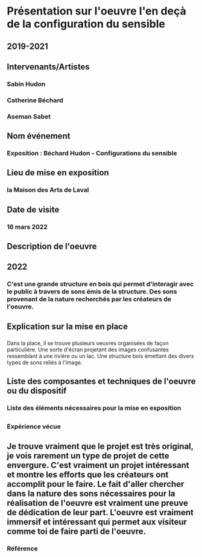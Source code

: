 # Présentation sur l'oeuvre l'en deçà de la configuration du sensible 
## 2019-2021

## Intervenants/Artistes
### Sabin Hudon
### Catherine Béchard 
### Aseman Sabet

## Nom événement
### Exposition : Béchard Hudon - Configurations du sensible

## Lieu de mise en exposition
### la Maison des Arts de Laval

## Date de visite
### 16 mars 2022

## Description de l'oeuvre
## 2022
### C'est une grande structure en bois qui permet d'interagir avec le public à travers de sons émis de la structure. Des sons provenant de la nature  recherchés par les créateurs de l'oeuvre.  

## Explication sur la mise en place
###
Dans la place, il se trouve plusieurs oeuvres organisées de façon particulière. Une sorte d'écran projetant des images confusantes ressemblant à une rivière ou un lac. Une structure bois émettant des divers types de sons reliés à l'image. 
## Liste des composantes et techniques de l'oeuvre ou du dispositif 
###

### Liste des éléments nécessaires pour la mise en exposition 
##

### Expérience vécue
## Je trouve vraiment que le projet est très original, je vois rarement un type de projet de cette envergure. C'est vraiment un projet intéressant et montre les efforts que les créateurs ont accomplit pour le faire. Le fait d'aller chercher dans la nature des sons nécessaires pour la réalisation de l'oeuvre est vraiment une preuve de dédication de leur part. L'oeuvre est vraiment immersif et intéressant qui permet aux visiteur comme toi de faire parti de l'oeuvre.
### Référence
